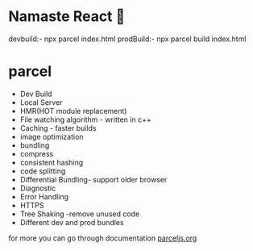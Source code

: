 # Namaste React 🚀

devbuild:- npx parcel index.html
prodBuild:- npx parcel build index.html

# parcel

- Dev Build
- Local Server
- HMR(HOT module replacement)
- File watching algorithm - written in c++
- Caching - faster builds
- image optimization
- bundling
- compress
- consistent hashing
- code splitting
- Differential Bundling- support older browser
- Diagnostic
- Error Handling
- HTTPS
- Tree Shaking -remove unused code
- Different dev and prod bundles

for more you can go through documentation [parceljs.org](https://parceljs.org/)
